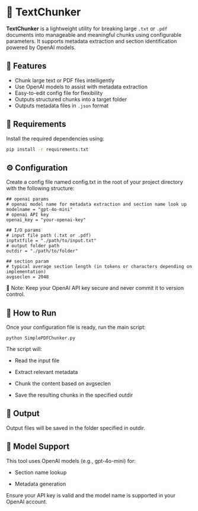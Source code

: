 # 📝 TextChunker

**TextChunker** is a lightweight utility for breaking large `.txt` or `.pdf` documents into manageable and meaningful chunks using configurable parameters. It supports metadata extraction and section identification powered by OpenAI models.


## 🚀 Features

- Chunk large text or PDF files intelligently
- Use OpenAI models to assist with metadata extraction
- Easy-to-edit config file for flexibility
- Outputs structured chunks into a target folder
- Outputs metadata files in ```.json``` format


## 🧱 Requirements

Install the required dependencies using:

```bash
pip install -r requirements.txt
```

## ⚙️ Configuration
Create a config file named config.txt in the root of your project directory with the following structure:

```
## openai params
# openai model name for metadata extraction and section name look up
modelname = "gpt-4o-mini"
# openai API key
openai_key = "your-openai-key"

## I/O params
# input file path (.txt or .pdf)
inptxtfile = "./path/to/input.txt"
# output folder path
outdir = "./path/to/folder"

## section param
# typical average section length (in tokens or characters depending on implementation)
avgseclen = 2048
```
🔐 Note: Keep your OpenAI API key secure and never commit it to version control.

## 🏃 How to Run
Once your configuration file is ready, run the main script:
```
python SimplePDFChunker.py
```
The script will:

- Read the input file

- Extract relevant metadata

- Chunk the content based on avgseclen

- Save the resulting chunks in the specified outdir

## 📁 Output
Output files will be saved in the folder specified in outdir.

## 🧠 Model Support
This tool uses OpenAI models (e.g., gpt-4o-mini) for:

- Section name lookup

- Metadata generation

Ensure your API key is valid and the model name is supported in your OpenAI account.
